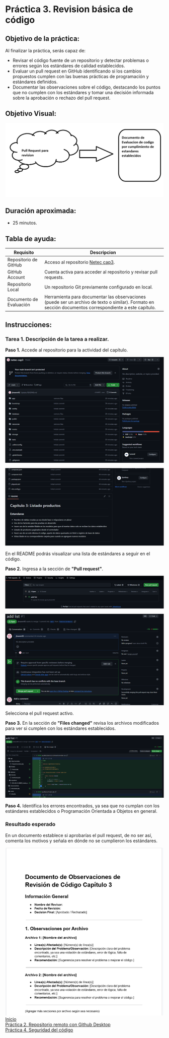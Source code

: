 # Práctica 3. Revision básica de código

## Objetivo de la práctica:
Al finalizar la práctica, serás capaz de:
- Revisar el código fuente de un repositorio y detectar problemas o errores según los estándares de calidad establecidos.
- Evaluar un pull request en GitHub identificando si los cambios propuestos cumplen con las buenas prácticas de programación y estándares definidos.
- Documentar las observaciones sobre el código, destacando los puntos que no cumplen con los estándares y tomar una decisión informada sobre la aprobación o rechazo del pull request.

## Objetivo Visual: 

![diagrama1](../images/cap3/7.png)

## Duración aproximada:
- 25 minutos.

## Tabla de ayuda:

| Requisito | Descripcion|
| --- | --- |
| Repositorio de GitHub | Acceso al repositorio [Netec cap3](https://github.com/mfperdomo09/netec-cap3.git). |
| GitHub Account | Cuenta activa para acceder al repositorio y revisar pull requests. |
| Repositorio Local | Un repositorio Git previamente configurado en local. |
| Documento de Evaluación | Herramienta para documentar las observaciones (puede ser un archivo de texto o similar). Formato en sección documentos correspondiente a este capítulo. |

## Instrucciones: 

### Tarea 1. Descripción de la tarea a realizar.
**Paso 1.** Accede al repositorio para la actividad del capítulo.

![Logo](../images/cap3/1.png)

![Logo](../images/cap3/2.png)

En el README podrás visualizar una lista de estándares a seguir en el código.

**Paso 2.** Ingresa a la sección de **"Pull request"**.

![Logo](../images/cap3/3.png)

![Logo](../images/cap3/5.png)

Selecciona el pull request activo.

**Paso 3.** En la sección de **"Files changed"** revisa los archivos modificados para ver si cumplen con los estándares establecidos.

![Logo](../images/cap3/4.png)

**Paso 4.**  Identifica los errores encontrados, ya sea que no cumplan con los estándares establecidos o Programación Orientada a Objetos en general.

### Resultado esperado

En un documento establece si aprobarías el pull request, de no ser así, comenta los motivos y señala en dónde no se cumplieron los estándares.

![imagen resultado](../images/cap3/6.png)<br>
[Inicio](../README.md)<br>
[Práctica 2. Repositorio remoto con Github Desktop](../Capítulo2/README.md)<br>
[Práctica 4. Seguridad del código](../Capítulo4/README.md)<br>
